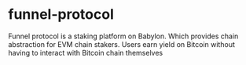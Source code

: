 # funnel-protocol
Funnel protocol is a staking platform on Babylon. Which provides chain abstraction for EVM chain stakers. Users earn yield on Bitcoin without having to interact with Bitcoin chain themselves
